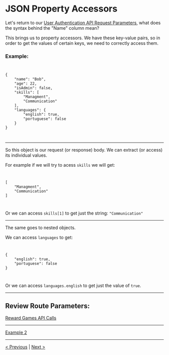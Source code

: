 # JSON Property Accessors
<!-- * Completed and spellchecked -->

Let's return to our [User Authentication API Request Parameters](https://studio.evolutiongaming.com/api/userauthentication/docs/v2/protocol.html#2-request-parameters), what does the syntax behind the "Name" column mean?

This brings us to property accessors. We have these key-value pairs, so in order to get the values of certain keys, we need to correctly access them.

### Example:
<code>
<pre>
{ 
    "name": "Bob",
    "age": 22,
    "isAdmin": false,
    "skills": [
        "Managment",
        "Communication"
    ],
    "languages": { 
        "english": true,
        "portuguese": false 
    } 
}
</pre>
</code>

----
So this object is our request (or response) body. We can extract (or access) its individual values.

For example if we will try to acess `skills` we will get:

<code>
<pre>
[ 
    "Managment",
    "Communication"
]
</pre>
</code>

Or we can access `skills[1]` to get just the string: `"Communication"`

----
The same goes to nested objects.

We can access `languages` to get:

<code>
<pre>
{ 
    "english": true,
    "portuguese": false
}
</pre>
</code>

Or we can access `languages.english` to get just the value of  `true`.

----
## Review Route Parameters:
[Reward Games API Calls](https://studio.evolutiongaming.com/api/free-games/docs/v3/Calls.html)

----
[Example 2](../src/api-example-2/main.js)

----
[< Previous](Data-type-examples.md) | [Next >](Postman-tips.md)